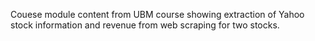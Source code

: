 Couese module content from UBM course showing extraction of Yahoo stock information and revenue from web scraping for two stocks.
